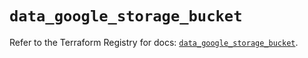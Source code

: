 # `data_google_storage_bucket`

Refer to the Terraform Registry for docs: [`data_google_storage_bucket`](https://registry.terraform.io/providers/hashicorp/google/5.22.0/docs/data-sources/storage_bucket).
